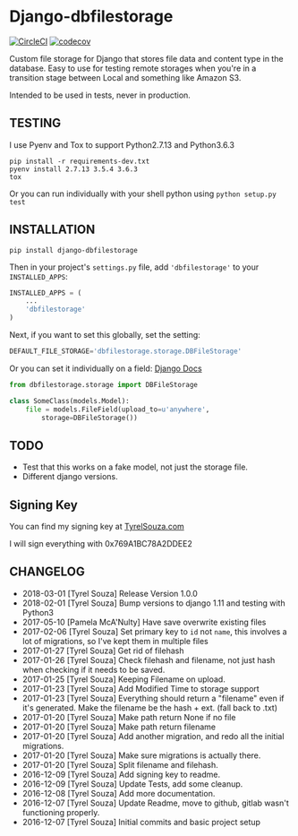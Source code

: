 # Django-dbfilestorage

[![CircleCI](https://circleci.com/gh/tyrelsouza/django-dbfilestorage.svg?style=svg)](https://circleci.com/gh/tyrelsouza/django-dbfilestorage) [![codecov](https://codecov.io/gh/tyrelsouza/django-dbfilestorage/branch/master/graph/badge.svg)](https://codecov.io/gh/tyrelsouza/django-dbfilestorage)

Custom file storage for Django that stores file data and content type in the database.
Easy to use for testing remote storages when you're in a transition stage between Local and something like Amazon S3.

Intended to be used in tests, never in production.

## TESTING

I use Pyenv and Tox to support Python2.7.13 and Python3.6.3

```
pip install -r requirements-dev.txt
pyenv install 2.7.13 3.5.4 3.6.3
tox
```

Or you can run individually with your shell python using `python setup.py test`

## INSTALLATION

```
pip install django-dbfilestorage
```

Then in your project's `settings.py` file, add `'dbfilestorage'` to your `INSTALLED_APPS`:

```python
INSTALLED_APPS = (
    ...
    'dbfilestorage'
)
```

Next, if you want to set this globally, set the setting:

```python
DEFAULT_FILE_STORAGE='dbfilestorage.storage.DBFileStorage'
```

Or you can set it individually on a field: [Django Docs](https://docs.djangoproject.com/en/1.10/ref/models/fields/#django.db.models.FileField.storage)

```python
from dbfilestorage.storage import DBFileStorage

class SomeClass(models.Model):
    file = models.FileField(upload_to=u'anywhere',
        storage=DBFileStorage())
```


## TODO

- Test that this works on a fake model, not just the storage file.
- Different django versions.

## Signing Key
You can find my signing key at [TyrelSouza.com](https://tyrelsouza.com/koken/?/pages/pgp-keys/)

I will sign everything with 0x769A1BC78A2DDEE2

## CHANGELOG

- 2018-03-01 [Tyrel Souza] Release Version 1.0.0
- 2018-02-01 [Tyrel Souza] Bump versions to django 1.11 and testing with Python3
- 2017-05-10 [Pamela McA'Nulty] Have save overwrite existing files
- 2017-02-06 [Tyrel Souza] Set primary key to `id` not `name`, this involves a lot of migrations, so I've kept them in multiple files
- 2017-01-27 [Tyrel Souza] Get rid of filehash
- 2017-01-26 [Tyrel Souza] Check filehash and filename, not just hash when checking if it needs to be saved.
- 2017-01-25 [Tyrel Souza] Keeping Filename on upload.
- 2017-01-23 [Tyrel Souza] Add Modified Time to storage support
- 2017-01-23 [Tyrel Souza] Everything should return a "filename" even if it's generated. Make the filename be the hash + ext. (fall back to .txt)
- 2017-01-20 [Tyrel Souza] Make path return None if no file
- 2017-01-20 [Tyrel Souza] Make path return filename
- 2017-01-20 [Tyrel Souza] Add another migration, and redo all the initial migrations.
- 2017-01-20 [Tyrel Souza] Make sure migrations is actually there.
- 2017-01-20 [Tyrel Souza] Split filename and filehash.
- 2016-12-09 [Tyrel Souza] Add signing key to readme.
- 2016-12-09 [Tyrel Souza] Update Tests, add some cleanup.
- 2016-12-08 [Tyrel Souza] Add more documentation.
- 2016-12-07 [Tyrel Souza] Update Readme, move to github, gitlab wasn't functioning properly.
- 2016-12-07 [Tyrel Souza] Initial commits and basic project setup
